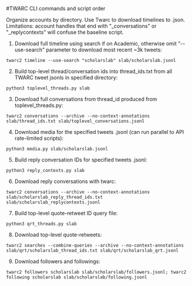 #TWARC CLI commands and script order

Organize accounts by directory. Use Twarc to download timelines to <handle>.json. Limitations: account handles that end with "_conversations" or "_replycontexts" will confuse the baseline script.

1. Download full timeline using search if on Academic, otherwise omit "--use-search" parameter to download most recent ~3k tweets:

`twarc2 timeline --use-search "scholarslab" slab/scholarslab.jsonl`

2. Build top-level thread/conversation ids into thread_ids.txt from all TWARC tweet jsonls in specified directory:

`python3 toplevel_threads.py slab`

3. Download full conversations from thread_id produced from toplevel_threads.py:

`twarc2 conversations --archive --no-context-annotations slab/thread_ids.txt slab/toplevel_conversations.jsonl`

4. Download media for the specified tweets .jsonl (can run parallel to API rate-limited scripts):

`python3 media.py slab/scholarslab.jsonl`

5. Build reply conversation IDs for specified tweets .jsonl:

`python3 reply_contexts.py slab`

6. Download reply conversations with twarc:

`twarc2 conversations --archive --no-context-annotations slab/scholarslab_reply_thread_ids.txt slab/scholarslab_replycontexts.jsonl`

7. Build top-level quote-retweet ID query file:

`python3 qrt_threads.py slab`

8. Download top-level quote-retweets:

`twarc2 searches --combine-queries --archive --no-context-annotations slab/qrt/scholarslab_thread_ids.txt slab/qrt/scholarslab_qrt.jsonl`

9. Download followers and followings:

`twarc2 followers scholarslab slab/scholarslab/followers.jsonl; twarc2 following scholarslab slab/scholarslab/following.jsonl`

